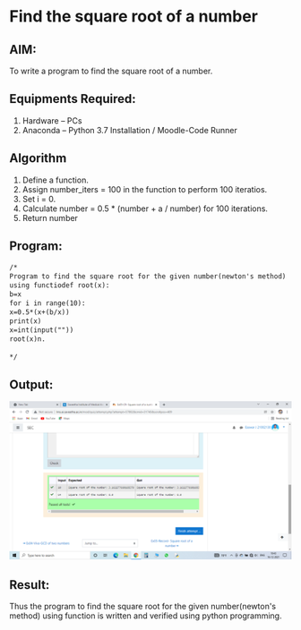 # Find the square root of a number

## AIM:
To write a program to find the square root of a number.

## Equipments Required:
1. Hardware – PCs
2. Anaconda – Python 3.7 Installation / Moodle-Code Runner

## Algorithm
1. Define a function.
2. Assign number_iters = 100 in the function to perform 100 iteratios.
3. Set i = 0.
4. Calculate  number = 0.5 * (number + a / number) for 100 iterations.
5. Return number

## Program:
```
/*
Program to find the square root for the given number(newton's method) using functiodef root(x):
b=x
for i in range(10):
x=0.5*(x+(b/x))
print(x)
x=int(input(""))
root(x)n.
 
*/
```

## Output:
![gcd of two number](square.png)


## Result:
Thus the program to find the square root for the given number(newton's method) using function is written and verified using python programming.
